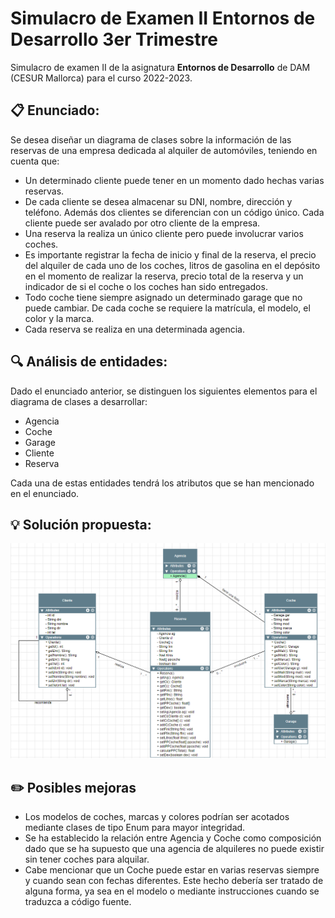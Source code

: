 # Simulacro de Examen II Entornos de Desarrollo 3er Trimestre

Simulacro de examen II de la asignatura **Entornos de Desarrollo** de DAM (CESUR Mallorca) para el curso 2022-2023.

## :clipboard: Enunciado:

Se desea diseñar un diagrama de clases sobre la información de las reservas de una empresa dedicada al alquiler de automóviles, teniendo en cuenta que:

-  Un determinado cliente puede tener en un momento dado hechas varias reservas.
-  De cada cliente se desea almacenar su DNI, nombre, dirección y teléfono. Además dos clientes se diferencian con un código único. Cada cliente puede ser avalado por otro cliente de la empresa.
-  Una reserva la realiza un único cliente pero puede involucrar varios coches.
-  Es importante registrar la fecha de inicio y final de la reserva, el precio del alquiler de cada uno de los coches, litros de gasolina en el depósito en el momento de realizar la reserva, precio total de la reserva y un indicador de si el coche o los coches han sido entregados.
-  Todo coche tiene siempre asignado un determinado garage que no puede cambiar. De cada coche se requiere la matrícula, el modelo, el color y la marca.
-  Cada reserva se realiza en una determinada agencia.

## :mag: Análisis de entidades:

Dado el enunciado anterior, se distinguen los siguientes elementos para el diagrama de clases a desarrollar:

-  Agencia
-  Coche
-  Garage
-  Cliente
-  Reserva

Cada una de estas entidades tendrá los atributos que se han mencionado en el enunciado.

## :bulb: Solución propuesta:

![Captura de Pantalla del diagrama](diagrama.png "Captura de Pantalla del diagrama")

## :pencil2: Posibles mejoras

-  Los modelos de coches, marcas y colores podrían ser acotados mediante clases de tipo Enum para mayor integridad.
-  Se ha establecido la relación entre Agencia y Coche como composición dado que se ha supuesto que una agencia de alquileres no puede existir sin tener coches para alquilar.
-  Cabe mencionar que un Coche puede estar en varias reservas siempre y cuando sean con fechas diferentes. Este hecho debería ser tratado de alguna forma, ya sea en el modelo o mediante instrucciones cuando se traduzca a código fuente.
